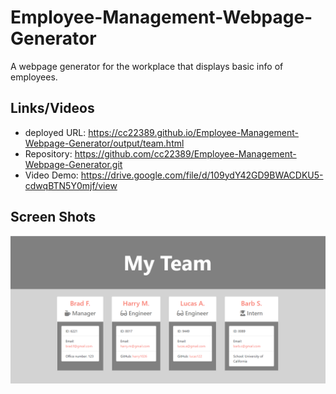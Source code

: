 # Employee-Management-Webpage-Generator
A webpage generator for the workplace that displays basic info of employees. 

## Links/Videos
- deployed URL: https://cc22389.github.io/Employee-Management-Webpage-Generator/output/team.html
- Repository: https://github.com/cc22389/Employee-Management-Webpage-Generator.git
- Video Demo: https://drive.google.com/file/d/109ydY42GD9BWACDKU5-cdwqBTN5Y0mjf/view

## Screen Shots
![Employee-Management-Webpage-Generator Demo](./employee-management-webpage-generator.PNG)